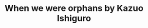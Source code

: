 ---
title: When we were orphans by Kazuo Ishiguro
categories: [Fiction Literature,Historical Novel]
---